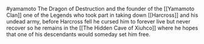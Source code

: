#yamamoto 
The Dragon of Destruction and the founder of the [[Yamamoto Clan]] one of the Legends who took part in taking down [[Harcross]] and his undead army, before Harcross fell he cursed him to forever live but never recover so he remains in the [[The Hidden Cave of Xiuhco]] where he hopes that one of his descendants would someday set him free.